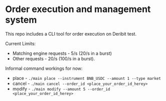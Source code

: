 # Order execution and management system

This repo includes a CLI tool for order execution on Deribit test.

Current Limits:

- Matching engine requests - 5/s (20/s in a burst)
- Other requests - 20/s (100/s in a burst).

Informal command workings for now:

- place - `./main place --instrument BNB_USDC --amount 1 --type market`
- cancel - `./main cancel --order_id <place_your_order_id_herey>`
- modify - `./main modify --amount 5 --order_id <place_your_order_id_herey>`
